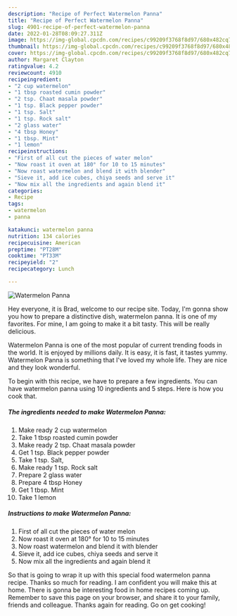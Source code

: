 ```yaml
---
description: "Recipe of Perfect Watermelon Panna"
title: "Recipe of Perfect Watermelon Panna"
slug: 4901-recipe-of-perfect-watermelon-panna
date: 2022-01-28T08:09:27.311Z
image: https://img-global.cpcdn.com/recipes/c99209f3768f8d97/680x482cq70/watermelon-panna-recipe-main-photo.jpg
thumbnail: https://img-global.cpcdn.com/recipes/c99209f3768f8d97/680x482cq70/watermelon-panna-recipe-main-photo.jpg
cover: https://img-global.cpcdn.com/recipes/c99209f3768f8d97/680x482cq70/watermelon-panna-recipe-main-photo.jpg
author: Margaret Clayton
ratingvalue: 4.2
reviewcount: 4910
recipeingredient:
- "2 cup watermelon"
- "1 tbsp roasted cumin powder"
- "2 tsp. Chaat masala powder"
- "1 tsp. Black pepper powder"
- "1 tsp. Salt"
- "1 tsp. Rock salt"
- "2 glass water"
- "4 tbsp Honey"
- "1 tbsp. Mint"
- "1 lemon"
recipeinstructions:
- "First of all cut the pieces of water melon"
- "Now roast it oven at 180° for 10 to 15 minutes"
- "Now roast watermelon and blend it with blender"
- "Sieve it, add ice cubes, chiya seeds and serve it"
- "Now mix all the ingredients and again blend it"
categories:
- Recipe
tags:
- watermelon
- panna

katakunci: watermelon panna 
nutrition: 134 calories
recipecuisine: American
preptime: "PT28M"
cooktime: "PT33M"
recipeyield: "2"
recipecategory: Lunch

---
```



![Watermelon Panna](https://img-global.cpcdn.com/recipes/c99209f3768f8d97/680x482cq70/watermelon-panna-recipe-main-photo.jpg)

Hey everyone, it is Brad, welcome to our recipe site. Today, I'm gonna show you how to prepare a distinctive dish, watermelon panna. It is one of my favorites. For mine, I am going to make it a bit tasty. This will be really delicious.



Watermelon Panna is one of the most popular of current trending foods in the world. It is enjoyed by millions daily. It is easy, it is fast, it tastes yummy. Watermelon Panna is something that I've loved my whole life. They are nice and they look wonderful.


To begin with this recipe, we have to prepare a few ingredients. You can have watermelon panna using 10 ingredients and 5 steps. Here is how you cook that.

<!--inarticleads1-->

##### The ingredients needed to make Watermelon Panna:

1. Make ready 2 cup watermelon
1. Take 1 tbsp roasted cumin powder
1. Make ready 2 tsp. Chaat masala powder
1. Get 1 tsp. Black pepper powder
1. Take 1 tsp. Salt,
1. Make ready 1 tsp. Rock salt
1. Prepare 2 glass water
1. Prepare 4 tbsp Honey
1. Get 1 tbsp. Mint
1. Take 1 lemon




<!--inarticleads2-->

##### Instructions to make Watermelon Panna:

1. First of all cut the pieces of water melon
1. Now roast it oven at 180° for 10 to 15 minutes
1. Now roast watermelon and blend it with blender
1. Sieve it, add ice cubes, chiya seeds and serve it
1. Now mix all the ingredients and again blend it




So that is going to wrap it up with this special food watermelon panna recipe. Thanks so much for reading. I am confident you will make this at home. There is gonna be interesting food in home recipes coming up. Remember to save this page on your browser, and share it to your family, friends and colleague. Thanks again for reading. Go on get cooking!
